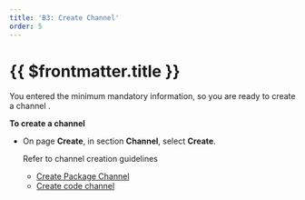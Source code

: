 ```yaml
---
title: 'B3: Create Channel'
order: 5
---
```


# {{ $frontmatter.title }}

You entered the minimum mandatory information, so you are ready to create a channel \.

**To create a channel**

+ On page **Create**, in section **Channel**, select **Create**\.

   Refer to channel creation guidelines

   *   [Create Package Channel](../03-transcode-package-channel/02-create-package-channel.md)
   *   [Create code channel](../03-transcode-package-channel/03-create-transcode-channel.md) 